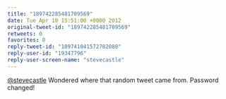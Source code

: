 ```yaml
---
title: "189742285481709569"
date: Tue Apr 10 15:51:00 +0000 2012
original-tweet-id: "189742285481709569"
retweets: 0
favorites: 0
reply-tweet-id: "189741041572782080"
reply-user-id: "19347796"
reply-user-screen-name: "stevecastle"
---
```

<a href="https://twitter.com/stevecastle">@stevecastle</a> Wondered where that random tweet came from. Password changed!
